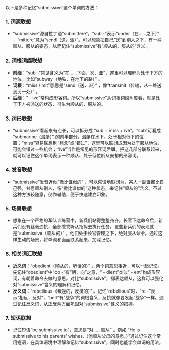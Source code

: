 以下是多种记忆“submissive”这个单词的方法：

### 1. 词源联想
 - “submissive”源自拉丁语“submittere”，“sub -”表示“under（在……之下）” ，“mittere”意为“send（送，派）”。可以想象把自己“送”到别人之下，有一种顺从、服从的姿态，从而记住“submissive”有“顺从的，服从的”含义 。

### 2. 词根词缀联想
 - **前缀**：“sub -”常见含义为“在……下面、次、亚”，这里可以理解为处于下方的地位。比如“subway（地铁，在地下的路）” 。
 - **词根**：“miss / mit”意思是“send（送，派）” ，像“transmit（传输，从一处送到另一处）” 。
 - **后缀**：“ - ive”常构成形容词。所以“submissive”从词根词缀角度看，就是处于下方被派送的状态，衍生为顺从的、服从的。

### 3. 词形联想
 - “submissive”看起来有点长，可以拆分成 “sub + miss + ive”。“sub”可看成 “submarine（潜艇）” 的前半部分，潜艇在水下，处于相对低下的位置；“miss”容易联想到“想念”或“错过”，这里可以联想成因为处于服从地位，可能会错过一些机会；“ive”当作是常见的形容词后缀。把这几部分联系起来，就可以记住这个单词表示一种顺从、处于低位听从安排的形容词。

### 4. 发音联想
 - “submissive”发音近似“撒比谁似的” ，可以诙谐地联想为，某人一副谁都比自己强，甘愿顺从别人，像“撒比谁似的”这种状态，来记住“顺从的”含义。不过这种方法较随意，仅作辅助，便于快速建立印象。

### 5. 场景联想
 - 想象在一个严格的军队训练营中，新兵们站得整整齐齐。长官下达命令后，新兵们没有丝毫违抗，全部乖乖听从指挥去执行任务，这些新兵们的表现就是“submissive（顺从的）” 。他们处于长官管理之下，绝对服从命令。通过这样生动的场景，将单词和画面联系起来，加深记忆。

### 6. 相关词汇联想
 - **近义词**：“obedient（顺从的，听话的）” ，两个词意思相近，可以一起记忆。先记住“obedient”中“ob -”有“朝，向”之意，“ - dient”类似“ - ent”构成形容词，有朝着命令去做的意思。对比“submissive”，都表达顺从，这样可以强化对“submissive”含义的理解和记忆。
 - **反义词**：“rebellious（叛逆的，反抗的）” 。记忆“rebellious”时，“re -”表示“相反，反对”，“bell”有“战争”的词根含义，反抗就像要发起“战争”一样。通过记住反义词，从正反两方面巩固对“submissive”含义的把握。

### 7. 短语联想
 - 记住短语“be submissive to”，意思是“对……顺从” 。例如 “He is submissive to his parents' wishes.（他顺从父母的意愿。）”通过记住这个常用短语，在具体语境中理解和记忆“submissive”，同时也能学会单词的用法。 